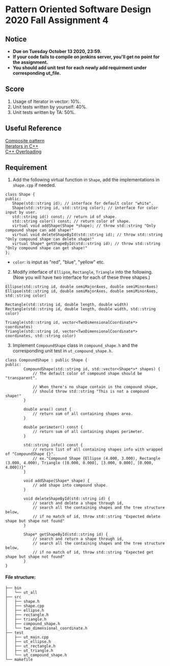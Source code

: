 # **Pattern Oriented Software Design 2020 Fall Assignment 4**  

## **Notice**  
* **Due on Tuesday October 13 2020, 23:59.**  
* **If your code fails to compile on jenkins server, you'll get no point for the assignment.**  
* **You should add unit test for each newly add requirment under corresponding ut_file.**  

## **Score**
1. Usage of Iterator in vector: 10%.  
2. Unit tests written by yourself: 40%.  
3. Unit tests written by TA: 50%.  

## **Useful Reference**  
[Composite pattern](https://en.wikipedia.org/wiki/Composite_pattern)  
[Iterators in C++](geeksforgeeks.org/iterators-c-stl/)  
[C++ Overloading](https://www.tutorialspoint.com/cplusplus/cpp_overloading.htm)  

## **Requirement**   

1. Add the following virtual function in `Shape`, add the implementations in `shape.cpp` if needed.   
 ```
class Shape {
public:
    Shape(std::string id); // interface for default color "white".
    Shape(std::string id, std::string color); // interface for color input by user.
    std::string id() const; // return id of shape.
    std::string color() const; // return color of shape.
    virtual void addShape(Shape *shape); // throw std::string "Only compound shape can add shape!"
    virtual void deleteShapeById(std::string id); // throw std::string "Only compound shape can delete shape!"
    virtual Shape* getShapeById(std::string id); // throw std::string "Only compound shape can get shape!"
};
```
*  `color`: is input as "red", "blue", "yellow" etc.

2. Modify interface of `Ellipse`, `Rectangle`, `Triangle` into the following.  
   (Now you will have two interface for each of these three shapes.)

```
Ellipse(std::string id, double semiMajorAxes, double semiMinorAxes) 
Ellipse(std::string id, double semiMajorAxes, double semiMinorAxes, std::string color)

Rectangle(std::string id, double length, double width)
Rectangle(std::string id, double length, double width, std::string color)

Triangle(std::string id, vector<TwoDimensionalCoordinate*> coordinates)
Triangle(std::string id, vector<TwoDimensionalCoordinate*> coordinates, std::string color)
```

3. Implement `CompoundShape` class in `compound_shape.h` and the corresponding unit test in `ut_compound_shape.h`.  
```
class CompoundShape : public Shape {
public:
        CompoundShape(std::string id, std::vector<Shape*>* shapes) {
            // The default color of compound shape should be "transparent".
            
            // When there's no shape contain in the compound shape,
            // should throw std::string "This is not a compound shape!"
        }

        double area() const {
            // return sum of all containing shapes area.
        }

        double perimeter() const { 
            // return sum of all containing shapes perimeter.
        }
    
        std::string info() const {
            // return list of all containing shapes info with wrapped of "CompoundShape {}".
            // ex."Compound Shape {Ellipse (4.000, 3.000), Rectangle (3.000, 4.000), Triangle ([0.000, 0.000], [3.000, 0.000], [0.000, 4.000])}"
        }
        
        void addShape(Shape* shape) {
            // add shape into compound shape.
        }
        
        void deleteShapeById(std::string id) {
            // search and delete a shape through id,
            // search all the containing shapes and the tree structure below,
            // if no match of id, throw std::string "Expected delete shape but shape not found"
        }
        
        Shape* getShapeById(std::string id) {
            // search and return a shape through id,
            // search all the containing shapes and the tree structure below,
            // if no match of id, throw std::string "Expected get shape but shape not found"
        }
}
```

#### File structure:
```
├── bin
│   └── ut_all
├── src
│   ├── shape.h
│   ├── shape.cpp
│   ├── ellipse.h
│   ├── rectangle.h
│   ├── triangle.h
│   ├── compound_shape.h
│   └── two_dimensional_coordinate.h
├── test
│   ├── ut_main.cpp
│   ├── ut_ellipse.h
│   ├── ut_rectangle.h
│   ├── ut_triangle.h
│   └── ut_compound_shape.h
└── makefile

```